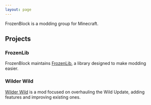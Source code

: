 ```yaml
---
layout: page
---
```

FrozenBlock is a modding group for Minecraft.

## Projects

### FrozenLib

FrozenBlock maintains [FrozenLib](https://github.com/FrozenBlock/FrozenLib), a library designed to make modding easier.

### Wilder Wild

[Wilder Wild](https://github.com/FrozenBlock/WilderWild) is a mod focused on overhauling the Wild Update, adding features and improving existing ones.
